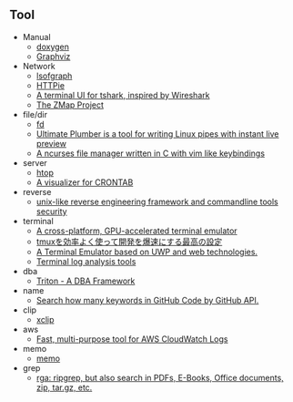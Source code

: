 ## Tool

+ Manual
    + [doxygen](http://www.stack.nl/~dimitri/doxygen/)
    + [Graphviz](https://www.graphviz.org/)
+ Network
    + [lsofgraph](https://github.com/zevv/lsofgraph)
    + [HTTPie](https://httpie.org/)
    + [A terminal UI for tshark, inspired by Wireshark](https://github.com/gcla/termshark)
    + [The ZMap Project](https://zmap.io/)
+ file/dir
    + [fd](https://github.com/sharkdp/fd)
    + [Ultimate Plumber is a tool for writing Linux pipes with instant live preview](https://github.com/akavel/up)
    + [A ncurses file manager written in C with vim like keybindings](https://github.com/mananapr/cfiles)
+ server
    + [htop](https://github.com/hishamhm/htop)
    + [A visualizer for CRONTAB](https://github.com/takumakanari/cronv)
+ reverse
    + [unix-like reverse engineering framework and commandline tools security](https://github.com/radare/radare2)
+ terminal
    + [A cross-platform, GPU-accelerated terminal emulator](https://github.com/jwilm/alacritty)
    + [tmuxを効率よく使って開発を爆速にする最高の設定](https://qiita.com/yuki_ycino/items/ef5e6b63c8f9af2f03c0)
    + [A Terminal Emulator based on UWP and web technologies.](https://github.com/felixse/FluentTerminal)
    + [Terminal log analysis tools](https://github.com/antonmedv/red)
+ dba
    + [Triton - A DBA Framework](https://triton.quarkslab.com/)
+ name
    + [Search how many keywords in GitHub Code by GitHub API.](https://github.com/kyoshidajp/ghkw)
+ clip
    + [xclip](https://github.com/astrand/xclip)
+ aws
    + [Fast, multi-purpose tool for AWS CloudWatch Logs](https://github.com/TylerBrock/saw)
+ memo
    + [memo](https://github.com/mattn/memo)
+ grep
    + [rga: ripgrep, but also search in PDFs, E-Books, Office documents, zip, tar.gz, etc.](https://github.com/phiresky/ripgrep-all)
